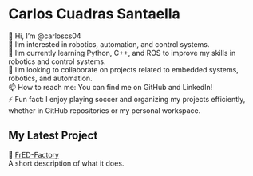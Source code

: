 # Carlos Cuadras Santaella
👋 Hi, I’m @carloscs04  
👀 I’m interested in robotics, automation, and control systems.  
🌱 I’m currently learning Python, C++, and ROS to improve my skills in robotics and control systems.  
💞️ I’m looking to collaborate on projects related to embedded systems, robotics, and automation.  
📫 How to reach me: You can find me on GitHub and LinkedIn!  
⚡ Fun fact: I enjoy playing soccer and organizing my projects efficiently, whether in GitHub repositories or my personal workspace.  


## My Latest Project  
🔗 [FrED-Factory](https://github.com/carloscs04/FrED-Factory)  
A short description of what it does.

<!---
carloscs04/CarlosCuadrasS is a ✨ special ✨ repository because its `README.md` (this file) appears on your GitHub profile.
You can click the Preview link to take a look at your changes.
--->

